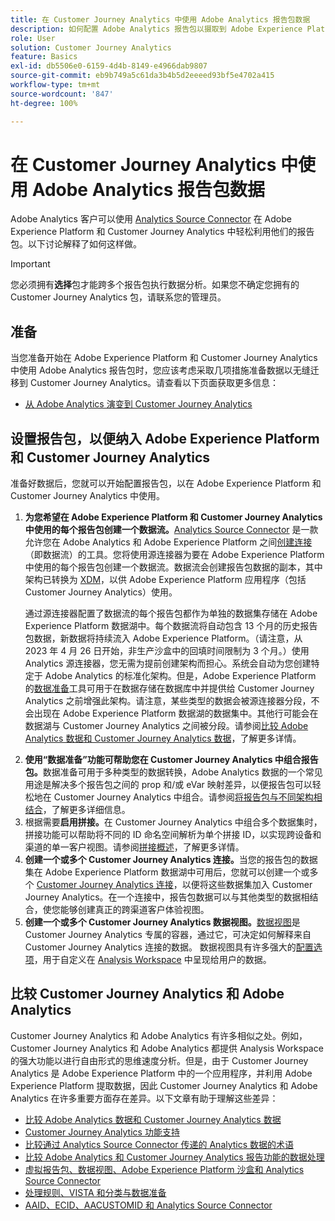 ```yaml
---
title: 在 Customer Journey Analytics 中使用 Adobe Analytics 报告包数据
description: 如何配置 Adobe Analytics 报告包以摄取到 Adobe Experience Platform 和 Customer Journey Analytics 中
role: User
solution: Customer Journey Analytics
feature: Basics
exl-id: db5506e0-6159-4d4b-8149-e4966dab9807
source-git-commit: eb9b749a5c61da3b4b5d2eeeed93bf5e4702a415
workflow-type: tm+mt
source-wordcount: '847'
ht-degree: 100%

---
```


# 在 Customer Journey Analytics 中使用 Adobe Analytics 报告包数据

Adobe Analytics 客户可以使用 [Analytics Source Connector](https://experienceleague.adobe.com/docs/experience-platform/sources/connectors/adobe-applications/analytics.html?lang=zh-Hans) 在 Adobe Experience Platform 和 Customer Journey Analytics 中轻松利用他们的报告包。以下讨论解释了如何这样做。

>[!IMPORTANT]
>
>您必须拥有&#x200B;**选择**&#x200B;包才能跨多个报告包执行数据分析。如果您不确定您拥有的 Customer Journey Analytics 包，请联系您的管理员。&#x200B;

## 准备

当您准备开始在 Adobe Experience Platform 和 Customer Journey Analytics 中使用 Adobe Analytics 报告包时，您应该考虑采取几项措施准备数据以无缝迁移到 Customer Journey Analytics。请查看以下页面获取更多信息：

* [从 Adobe Analytics 演变到 Customer Journey Analytics](/help/getting-started/aa-to-cja.md)

## 设置报告包，以便纳入 Adob&#x200B;e Experience Platform 和 Customer Journey Analytics

准备好数据后，您就可以开始配置报告包，以在 Adob&#x200B;e Experience Platform 和 Customer Journey Analytics 中使用。

1. **为您希望在 Adob&#x200B;e Experience Platform 和 Customer Journey Analytics 中使用的每个报告包创建一个数据流。**[Analytics Source Connector](https://experienceleague.adobe.com/docs/experience-platform/sources/connectors/adobe-applications/analytics.html?lang=zh-Hans) 是一款允许您在 Adobe Analytics 和 Adobe Experience Platform 之间[创建连接](/help/connections/create-connection.md)（即数据流）的工具。您将使用源连接器为要在 Adobe Experience Platform 中使用的每个报告包创建一个数据流。数据流会创建报告包数据的副本，其中架构已转换为 [XDM](https://experienceleague.adobe.com/docs/platform-learn/tutorials/schemas/schemas-and-experience-data-model.html?lang=zh-Hans)，以供 Adob&#x200B;e Experience Platform 应用程序（包括 Customer Journey Analytics）使用。<p>通过源连接器配置了数据流的每个报告包都作为单独的数据集存储在 Adobe Experience Platform 数据湖中。每个数据流将自动包含 13 个月的历史报告包数据，新数据将持续流入 Adobe Experience Platform。（请注意，从 2023 年 4 月 26 日开始，非生产沙盒中的回填时间限制为 3 个月。）使用 Analytics 源连接器，您无需为提前创建架构而担心。系统会自动为您创建特定于 Adobe Analytics 的标准化架构。但是，Adobe Experience Platform 的[数据准备](https://experienceleague.adobe.com/docs/experience-platform/data-prep/home.html?lang=zh-Hans)工具可用于在数据存储在数据库中并提供给 Customer Journey Analytics 之前增强此架构。请注意，某些类型的数据会被源连接器分段，不会出现在 Adobe Experience Platform 数据湖的数据集中。其他行可能会在数据湖与 Customer Journey Analytics 之间被分段。请参阅[比较 Adobe Analytics 数据和 Customer Journey Analytics 数据](/help/troubleshooting/compare.md)，了解更多详情。
1. **使用“数据准备”功能可帮助您在 Customer Journey Analytics 中组合报告包。**&#x200B;数据准备可用于多种类型的数据转换，Adobe Analytics 数据的一个常见用途是解决多个报告包之间的 prop 和/或 eVar 映射差异，以便报告包可以轻松地在 Customer Journey Analytics 中组合。请参阅[将报告包与不同架构相结合](/help/use-cases/aa-data/combine-report-suites.md)，了解更多详细信息。
1. 根据需要&#x200B;**启用拼接。**&#x200B;在 Customer Journey Analytics 中组合多个数据集时，拼接功能可以帮助将不同的 ID 命名空间解析为单个拼接 ID，以实现跨设备和渠道的单一客户视图。请参阅[拼接概述](../../stitching/overview.md)，了解更多详情。
1. **创建一个或多个 Customer Journey Analytics 连接。**&#x200B;当您的报告包的数据集在 Adobe Experience Platform 数据湖中可用后，您就可以创建一个或多个 [Customer Journey Analytics 连接](/help/connections/overview.md)，以便将这些数据集加入 Customer Journey Analytics。在一个连接中，报告包数据可以与其他类型的数据相结合，使您能够创建真正的跨渠道客户体验视图。
1. **创建一个或多个 Customer Journey Analytics 数据视图。**[数据视图](/help/data-views/data-views.md)是 Customer Journey Analytics 专属的容器，通过它，可决定如何解释来自 Customer Journey Analytics 连接的数据。 数据视图具有许多强大的[配置选项](/help/data-views/create-dataview.md)，用于自定义在 [Analysis Workspace](/help/analysis-workspace/home.md) 中呈现给用户的数据。

## 比较 Customer Journey Analytics 和 Adobe Analytics

Customer Journey Analytics 和 Adobe Analytics 有许多相似之处。例如，Customer Journey Analytics 和 Adobe Analytics 都提供 Analysis Workspace 的强大功能以进行自由形式的思维速度分析。但是，由于 Customer Journey Analytics 是 Adob&#x200B;e Experience Platform 中的一个应用程序，并利用 Adob&#x200B;e Experience Platform 提取数据，因此 Customer Journey Analytics 和 Adob&#x200B;e Analytics 在许多重要方面存在差异。以下文章有助于理解这些差异：

* [比较 Adobe Analytics 数据和 Customer Journey Analytics 数据](/help/troubleshooting/compare.md)
* [Customer Journey Analytics 功能支持](/help/getting-started/aa-vs-cja/cja-aa.md)
* [比较通过 Analytics Source Connector 传递的 Analytics 数据的术语](/help/getting-started/aa-vs-cja/terminology.md)
* [比较 Adobe Analytics 和 Customer Journey Analytics 报告功能的数据处理](/help/getting-started/aa-vs-cja/data-processing-comparisons.md)
* [虚拟报告包、数据视图、Adobe Experience Platform 沙盒和 Analytics Source Connector](/help/getting-started/aa-vs-cja/vrs-dataview-sandbox-adc.md)
* [处理规则、VISTA 和分类与数据准备](/help/getting-started/aa-vs-cja/pr-vista-dataprep.md)
* [AAID、ECID、AACUSTOMID 和 Analytics Source Connector](/help/getting-started/aa-vs-cja/aaid-ecid-adc.md)

